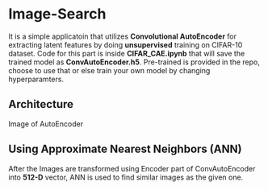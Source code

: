 # Image-Search
It is a simple applicatoin that utilizes **Convolutional AutoEncoder** for extracting latent features by doing **unsupervised** training on CIFAR-10 dataset. Code for this part is inside **CIFAR_CAE.ipynb** that will save the trained model as **ConvAutoEncoder.h5**. Pre-trained is provided in the repo, choose to use that or else train your own model by changing hyperparamters.

## Architecture
Image of AutoEncoder


## Using Approximate Nearest Neighbors (ANN)
After the Images are transformed using Encoder part of ConvAutoEncoder into **512-D** vector, ANN is used to find similar images as the given one.